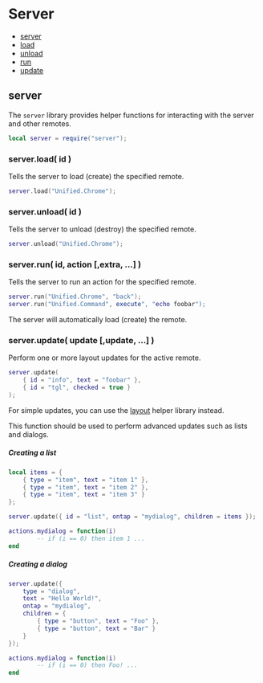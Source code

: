 
# Server
* [server](#server-1)
* [load](#serverload-id-)
* [unload](#serverunload-id-)
* [run](#serverrun-id-action-extra--)
* [update](#serverupdate-update-update--)
	


## server
The ``server`` library provides helper functions for interacting with the server and other remotes.

````lua
local server = require("server");
````



### server.load( id )
Tells the server to load (create) the specified remote.

````lua
server.load("Unified.Chrome");
````



### server.unload( id )
Tells the server to unload (destroy) the specified remote.

````lua
server.unload("Unified.Chrome");
````



### server.run( id, action [,extra, ...] )
Tells the server to run an action for the specified remote.

````lua
server.run("Unified.Chrome", "back");
server.run("Unified.Command", execute", "echo foobar");
````

The server will automatically load (create) the remote.



### server.update( update [,update, ...] )
Perform one or more layout updates for the active remote.

````lua
server.update(
	{ id = "info", text = "foobar" },
	{ id = "tgl", checked = true }
);
````

For simple updates, you can use the [layout](#layout.md) helper library instead.

This function should be used to perform advanced updates such as lists and dialogs.


##### Creating a list
````lua
local items = {
	{ type = "item", text = "item 1" },
	{ type = "item", text = "item 2" },
	{ type = "item", text = "item 3" }
};

server.update({ id = "list", ontap = "mydialog", children = items });

actions.mydialog = function(i)
        -- if (i == 0) then item 1 ...
end

````

##### Creating a dialog

````lua
server.update({ 
	type = "dialog", 
	text = "Hello World!", 
	ontap = "mydialog",
	children = {
		{ type = "button", text = "Foo" },
		{ type = "button", text = "Bar" }
	}
});

actions.mydialog = function(i)
        -- if (i == 0) then Foo! ...
end

````
